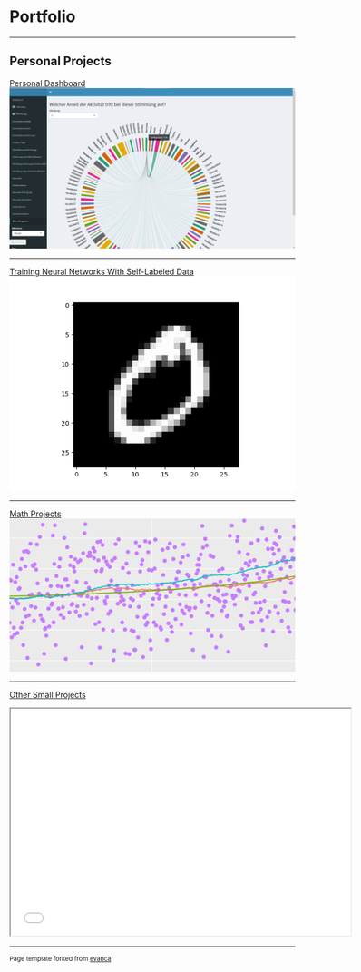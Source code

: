 # Portfolio

---

## Personal Projects

[Personal Dashboard](/projects/personal_dashboard/personal_dashboard)
<img src="projects/personal_dashboard/images/Akkorddiagramm anonymisiert.png?raw=true"/>

---
[Training Neural Networks With Self-Labeled Data](/projects/refeeding_predicted_labels/refeeding_predicted_labels)
<img src="projects/refeeding_predicted_labels/images/MNIST_example_digit_0.png?raw=true"/>

---
[Math Projects](/projects/math_projects/math_projects)
<img src="projects/math_projects/images/math_project_thumbnail.png?raw=true"/>

<!--
---
[HTML Test](/projects/html_test/html_test)
-->
---
[Other Small Projects](/projects/other_projects/other_projects)
<iframe src = "images/Kiel foreigners by home country.html" width="600" height="400"> </iframe>

<!---
---

## Category Name 2

- [Project 1 Title](http://example.com/)
- [Project 2 Title](http://example.com/)
- [Project 3 Title](http://example.com/)
- [Project 4 Title](http://example.com/)
--->

---
<p style="font-size:11px">Page template forked from <a href="https://github.com/evanca/quick-portfolio" target="_blank" rel="noopener noreferrer">evanca</a></p>
<!-- Remove above link if you don't want to attibute -->
